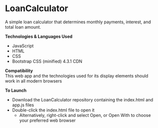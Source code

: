# LoanCalculator
A simple loan calculator that determines monthly payments, interest, and total loan amount.

**Technologies & Languages Used**
* JavaScript
* HTML
* CSS
* Bootstrap CSS (minified) 4.3.1 CDN


**Compatibility**  
This web app and the technologies used for its display elements should work in all modern browsers


**To Launch**
* Download the LoanCalculator repository containing the index.html and app.js files
* Double-click the index.html file to open it
  * Alternatively, right-click and select Open, or Open With to choose your preferred web browser

